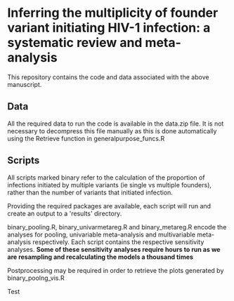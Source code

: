 # Inferring the multiplicity of founder variant initiating HIV-1 infection: a systematic review and meta-analysis

This repository contains the code and data associated with the above manuscript.

## Data
All the required data to run the code is available in the data.zip file. It is not necessary to decompress this file manually as this is done automatically using the Retrieve function in generalpurpose_funcs.R

## Scripts
All scripts marked binary refer to the calculation of the proportion of infections initiated by multiple variants (ie single vs multiple founders), rather than the number of variants that initiated infection. 

Providing the required packages are available, each script will run and create an output to a 'results' directory.

binary_pooling.R, binary_univarmetareg.R and binary_metareg.R encode the analyses for pooling, univariable meta-analysis and multivariable meta-analysis respectively. Each script contains the respective sensitivity analyses. **Some of these sensitivity analyses require hours to run as we are resampling and recalculating the models a thousand times**

Postprocessing may be required in order to retrieve the plots generated by binary_poolng_vis.R

Test
